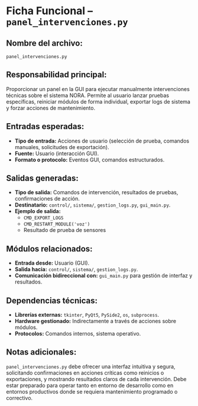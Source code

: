 # Ficha Funcional – `panel_intervenciones.py`

## Nombre del archivo:
`panel_intervenciones.py`

## Responsabilidad principal:
Proporcionar un panel en la GUI para ejecutar manualmente intervenciones técnicas sobre el sistema NORA. Permite al usuario lanzar pruebas específicas, reiniciar módulos de forma individual, exportar logs de sistema y forzar acciones de mantenimiento.

## Entradas esperadas:
- **Tipo de entrada:** Acciones de usuario (selección de prueba, comandos manuales, solicitudes de exportación).
- **Fuente:** Usuario (interacción GUI).
- **Formato o protocolo:** Eventos GUI, comandos estructurados.

## Salidas generadas:
- **Tipo de salida:** Comandos de intervención, resultados de pruebas, confirmaciones de acción.
- **Destinatario:** `control/`, `sistema/`, `gestion_logs.py`, `gui_main.py`.
- **Ejemplo de salida:**
  - `CMD_EXPORT_LOGS`
  - `CMD_RESTART_MODULE('voz')`
  - Resultado de prueba de sensores

## Módulos relacionados:
- **Entrada desde:** Usuario (GUI).
- **Salida hacia:** `control/`, `sistema/`, `gestion_logs.py`.
- **Comunicación bidireccional con:** `gui_main.py` para gestión de interfaz y resultados.

## Dependencias técnicas:
- **Librerías externas:** `tkinter`, `PyQt5`, `PySide2`, `os`, `subprocess`.
- **Hardware gestionado:** Indirectamente a través de acciones sobre módulos.
- **Protocolos:** Comandos internos, sistema operativo.

## Notas adicionales:
`panel_intervenciones.py` debe ofrecer una interfaz intuitiva y segura, solicitando confirmaciones en acciones críticas como reinicios o exportaciones, y mostrando resultados claros de cada intervención. Debe estar preparado para operar tanto en entorno de desarrollo como en entornos productivos donde se requiera mantenimiento programado o correctivo.
